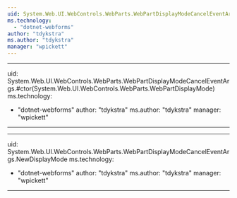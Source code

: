 ```yaml
---
uid: System.Web.UI.WebControls.WebParts.WebPartDisplayModeCancelEventArgs
ms.technology: 
  - "dotnet-webforms"
author: "tdykstra"
ms.author: "tdykstra"
manager: "wpickett"
---
```


---
uid: System.Web.UI.WebControls.WebParts.WebPartDisplayModeCancelEventArgs.#ctor(System.Web.UI.WebControls.WebParts.WebPartDisplayMode)
ms.technology: 
  - "dotnet-webforms"
author: "tdykstra"
ms.author: "tdykstra"
manager: "wpickett"
---

---
uid: System.Web.UI.WebControls.WebParts.WebPartDisplayModeCancelEventArgs.NewDisplayMode
ms.technology: 
  - "dotnet-webforms"
author: "tdykstra"
ms.author: "tdykstra"
manager: "wpickett"
---
